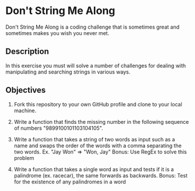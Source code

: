 # Don't String Me Along 

Don't String Me Along is a coding challenge that is sometimes great and sometimes makes you wish you never met.

## Description

In this exercise you must will solve a number of challenges for dealing with manipulating and searching strings in various ways.

## Objectives

1. Fork this repository to your own GitHub profile and clone to your local machine.

2. Write a function that finds the missing number in the following sequence of numbers "9899100101103104105".

3. Write a function that takes a string of two words as input such as a name and swaps the order of the words with a comma separating the two words. Ex. "Jay Won" => "Won, Jay" Bonus: Use RegEx to solve this problem

4. Write a function that takes a single word as input and tests if it is a palindrome (ex. racecar), the same forwards as backwards. Bonus: Test for the existence of any palindromes in a word